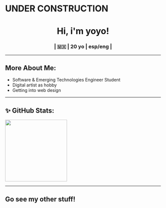 # UNDER CONSTRUCTION

<div align="center">
  <h1 align="center">Hi, i'm yoyo!</h1>
  <h3 align="center"> | 🇲🇽 | 20 yo | esp/eng |</h3>
</div>

---

## More About Me:

- Software & Emerging Technologies Engineer Student
- Digital artist as hobby
- Getting into web design

---

## ✨ GitHub Stats:

<p align="left">
<a href="https://github.com/yoyoyuu">
  <img height="200em" src="https://github-readme-stats.vercel.app/api/top-langs/?username=yoyoyuu&layout=compact&langs_count=8&theme=algolia"/>
</a>
</p>

---

## Go see my other stuff!
<p align="left">
</p>